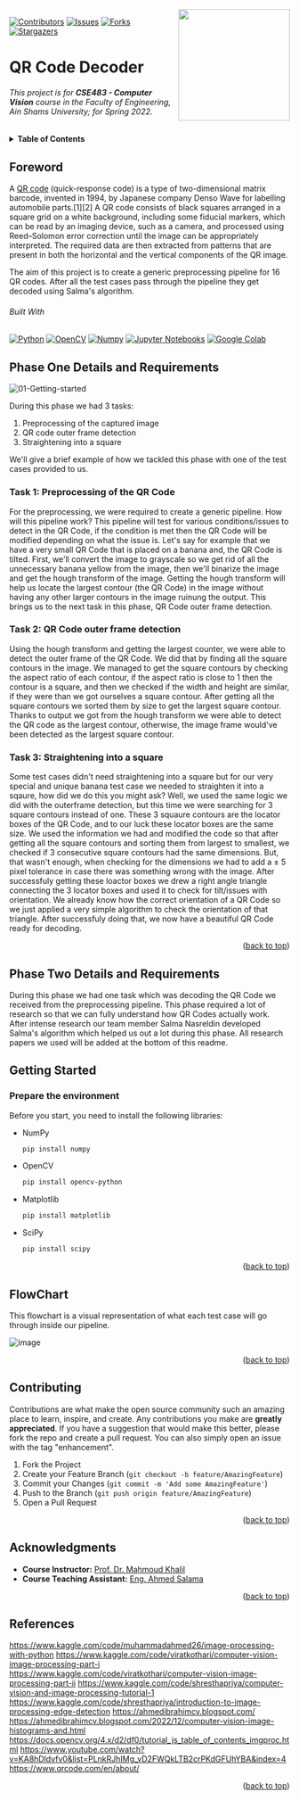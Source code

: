 <!-- Much thanks to https://github.com/othneildrew/Best-README-Template for the template -->
<!-- And to https://github.com/alexandresanlim/Badges4-README.md-Profile for the badges -->
<img id="top" src="https://i.imgur.com/iW7JeHC.png" width="200" align="right" />


[![Contributors][contributors-shield]][contributors-url]
[![Issues][issues-shield]][issues-url]
[![Forks][forks-shield]][forks-url]
[![Stargazers][stars-shield]][stars-url]

# QR Code Decoder


###### This project is for **CSE483 - Computer Vision** course in the Faculty of Engineering, Ain Shams University; for Spring 2022.

<details>
  <summary><b>Table of Contents</b></summary>
	<ol>
		<li><a href="#foreword">Foreword</a></li>
    <li><a href="#phase-one-details-and-requirements">Phase One Details and Requirements</a></li>
    <li><a href="#phase-two-details-and-requirements">Phase Two Details and Requirements</a></li>
		<li><a href="#getting-started">Getting Started</a></li>
		<li><a href="#usage">Usage</a></li>
		<li><a href="#contributing">Contributing</a></li>
		<li><a href="#acknowledgments">Acknowledgments</a></li>
	</ol>
</details>

## Foreword
A [QR code](https://en.wikipedia.org/wiki/QR_code) (quick-response code) is a type of two-dimensional matrix barcode, invented in 1994, by Japanese company Denso Wave for labelling automobile parts.[1][2] A QR code consists of black squares arranged in a square grid on a white background, including some fiducial markers, which can be read by an imaging device, such as a camera, and processed using Reed–Solomon error correction until the image can be appropriately interpreted. The required data are then extracted from patterns that are present in both the horizontal and the vertical components of the QR image.

The aim of this project is to create a generic preprocessing pipeline for 16 QR codes. After all the test cases pass through the pipeline they get decoded using Salma's algorithm. 

###### Built With

[![Python][python-shield]][python-url]
[![OpenCV][opencv-shield]][opencv-url]
[![Numpy][numpy-shield]][numpy-url]
[![Jupyter Notebooks][jupyter-shield]][jupyter-url]
[![Google Colab][colab-shield]][colab-url]
<!-- [![Pandas][pandas-shield]][pandas-url] -->

## Phase One Details and Requirements

![01-Getting-started](https://github.com/ZiadMahmoud03/QR_Code_Decoder/assets/91632042/17b6dc7a-e8df-4603-b9ff-a9f73517bb24)

During this phase we had 3 tasks:
<ol>
  <li>Preprocessing of the captured image</li>
  <li>QR code outer frame detection</li>
  <li>Straightening into a square</li>
</ol>

We'll give a brief example of how we tackled this phase with one of the test cases provided to us.

<h3>Task 1: Preprocessing of the QR Code</h3>
For the preprocessing, we were required to create a generic pipeline. How will this pipeline work? This pipeline will test for various conditions/issues to detect in the QR Code, if the condition is met then the QR Code will be modified depending on what the issue is. Let's say for example that we have a very small QR Code that is placed on a banana and, the QR Code is tilted. First, we'll convert the image to grayscale so we get rid of all the unnecessary banana yellow from the image, then we'll binarize the image and get the hough transform of the image. Getting the hough transform will help us locate the largest contour (the QR Code) in the image without having any other larger contours in the image ruinung the output. This brings us to the next task in this phase, QR Code outer frame detection.

<h3>Task 2: QR Code outer frame detection</h3>
Using the hough transform and getting the largest counter, we were able to detect the outer frame of the QR Code. We did that by finding all the square contours in the image. We managed to get the square contours by checking the aspect ratio of each contour, if the aspect ratio is close to 1 then the contour is a square, and then we checked if the width and height are similar, if they were than we got ourselves a square contour. After getting all the square contours we sorted them by size to get the largest square contour. Thanks to output we got from the hough transform we were able to detect the QR code as the largest contour, otherwise, the image frame would've been detected as the largest square contour. 

<h3>Task 3: Straightening into a square</h3>
Some test cases didn't need straightening into a square but for our very special and unique banana test case we needed to straighten it into a sqaure, how did we do this you might ask? Well, we used the same logic we did with the outerframe detection, but this time we were searching for 3 square contours instead of one. These 3 squaure contours are the locator boxes of the QR Code, and to our luck these locator boxes are the same size. We used the information we had and modified the code so that after getting all the square contours and sorting them from largest to smallest, we checked if 3 consecutive square contours had the same dimensions. But, that wasn't enough, when checking for the dimensions we had to add a ± 5 pixel tolerance in case there was something wrong with the image. After successfuly getting these loactor boxes we drew a right angle triangle connecting the 3 locator boxes and used it to check for tilt/issues with orientation. We already know how the correct orientation of a QR Code so we just applied a very simple algorithm to check the orientation of that triangle. After successfuly doing that, we now have a beautiful QR Code ready for decoding.

<p align="right">(<a href="#top">back to top</a>)</p>



## Phase Two Details and Requirements

During this phase we had one task which was decoding the QR Code we received from the preprocessing pipeline. This phase required a lot of research so that we can fully understand how QR Codes actually work. After intense research our team member Salma Nasreldin developed Salma's algorithm which helped us out a lot during this phase. All research papers we used will be added at the bottom of this readme. 


## Getting Started

### Prepare the environment

Before you start, you need to install the following libraries:

* NumPy
  ```sh
  pip install numpy
  ```
* OpenCV
  ```sh
  pip install opencv-python
  ```
* Matplotlib
  ```sh
  pip install matplotlib
  ```
* SciPy
  ```sh
  pip install scipy
  ``` 




<p align="right">(<a href="#top">back to top</a>)</p> 

## FlowChart

This flowchart is a visual representation of what each test case will go through inside our pipeline.

![image](https://github.com/ZiadMahmoud03/QR_Code_Decoder/assets/91632042/389397cb-6b33-41c6-a791-0bcd4cb250f4)


<p align="right">(<a href="#top">back to top</a>)</p>

## Contributing

Contributions are what make the open source community such an amazing place to learn, inspire, and create. Any contributions you make are **greatly appreciated**.
If you have a suggestion that would make this better, please fork the repo and create a pull request. You can also simply open an issue with the tag "enhancement".

1. Fork the Project
2. Create your Feature Branch (`git checkout -b feature/AmazingFeature`)
3. Commit your Changes (`git commit -m 'Add some AmazingFeature'`)
4. Push to the Branch (`git push origin feature/AmazingFeature`)
5. Open a Pull Request

<p align="right">(<a href="#top">back to top</a>)</p>

## Acknowledgments
* **Course Instructor:** [Prof. Dr. Mahmoud Khalil](https://eng.asu.edu.eg/public/staff/mahmoud.khalil)
* **Course Teaching Assistant:** [Eng. Ahmed Salama](https://github.com/vadrif-draco)

<p align="right">(<a href="#top">back to top</a>)</p>


## References

https://www.kaggle.com/code/muhammadahmed26/image-processing-with-python
https://www.kaggle.com/code/viratkothari/computer-vision-image-processing-part-i
https://www.kaggle.com/code/viratkothari/computer-vision-image-processing-part-ii
https://www.kaggle.com/code/shresthapriya/computer-vision-and-image-processing-tutorial-1
https://www.kaggle.com/code/shresthapriya/introduction-to-image-processing-edge-detection
https://ahmedibrahimcv.blogspot.com/
https://ahmedibrahimcv.blogspot.com/2022/12/computer-vision-image-histograms-and.html
https://docs.opencv.org/4.x/d2/df0/tutorial_js_table_of_contents_imgproc.html
https://www.youtube.com/watch?v=KA8hDldvfv0&list=PLnkRJhIMg_vD2FWQkLTB2crPKdGFUhYBA&index=4
https://www.qrcode.com/en/about/


<p align="right">(<a href="#top">back to top</a>)</p>

[contributors-shield]: https://img.shields.io/github/contributors/vadrif-draco/asufecse483project-simpleperceptionstack.svg?style=for-the-badge
[contributors-url]: https://github.com/ZiadMahmoud03/QR_Code_Decoder/graphs/contributors
[forks-shield]: https://img.shields.io/github/forks/vadrif-draco/asufecse483project-simpleperceptionstack.svg?style=for-the-badge
[forks-url]: https://github.com/ZiadMahmoud03/QR_Code_Decoder/forks
[stars-shield]: https://img.shields.io/github/stars/vadrif-draco/asufecse483project-simpleperceptionstack.svg?style=for-the-badge
[stars-url]: https://github.com/ZiadMahmoud03/QR_Code_Decoder/stargazers
[issues-shield]: https://img.shields.io/github/issues/vadrif-draco/asufecse483project-simpleperceptionstack.svg?style=for-the-badge
[issues-url]: https://github.com/ZiadMahmoud03/QR_Code_Decoder/issues

[python-shield]: https://img.shields.io/badge/Python-FFD43B?style=for-the-badge&logo=python&logoColor=blue
[python-url]: https://www.python.org/
[opencv-shield]: https://img.shields.io/badge/OpenCV-27338e?style=for-the-badge&logo=OpenCV&logoColor=white
[opencv-url]: https://opencv.org/
[numpy-shield]: https://img.shields.io/badge/Numpy-777BB4?style=for-the-badge&logo=numpy&logoColor=white
[numpy-url]: https://numpy.org/
[pandas-shield]: https://img.shields.io/badge/Pandas-2C2D72?style=for-the-badge&logo=pandas&logoColor=white
[pandas-url]: https://pandas.pydata.org/
[jupyter-shield]:	https://img.shields.io/badge/Jupyter-e46e32.svg?&style=for-the-badge&logo=Jupyter&logoColor=white
[jupyter-url]: https://jupyter.org/
[colab-shield]: https://img.shields.io/badge/Colab-F9AB00?style=for-the-badge&logo=googlecolab&color=525252
[colab-url]: https://colab.research.google.com/

[before-vision]: assets/test_images/test5.jpg
